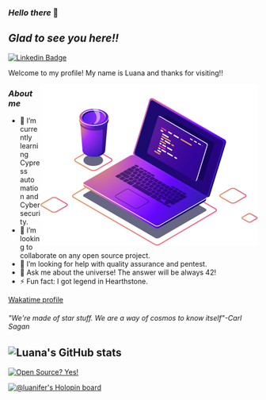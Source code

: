 ### _Hello there_  👋

## _Glad to see you here!!_  
[![Linkedin Badge](https://img.shields.io/badge/-Luana%20Vieira-6633cc?style=flat-square&logo=Linkedin&logoColor=white&link=https://www.linkedin.com/in/luanavieira95/)](https://www.linkedin.com/in/luanavieira95/) 

Welcome to my profile! My name is Luana and thanks for visiting!! 

<img align="right" src="https://github.com/LuanaVieira95/LuanaVieira95/raw/main/computer-illustration.png" widht="350"/>

 ### _About me_

- 🌱 I’m currently learning Cypress automation and Cybersecurity.
- 👯 I’m looking to collaborate on any open source project.
- 🤔 I’m looking for help with quality assurance and pentest.
- 💬 Ask me about the universe! The answer will be always 42!
- ⚡ Fun fact: I got legend in Hearthstone. 

[Wakatime profile](https://wakatime.com/@35ae2a9f-1123-46ea-b1ce-594a165d3ae9)
######  _"We're made of star stuff. We are a way of cosmos to know itself"-Carl Sagan_


![Luana's GitHub stats](https://github-readme-stats.vercel.app/api?username=LuanaVieira95&show_icons=true&theme=radical)
---
[![Open Source? Yes!](https://badgen.net/badge/Open%20Source%20%3F/Yes%21/blue?icon=github)](https://github.com/Naereen/badges/)



[![@luanifer's Holopin board](https://holopin.me/luanifer)](https://holopin.io/@luanifer)





